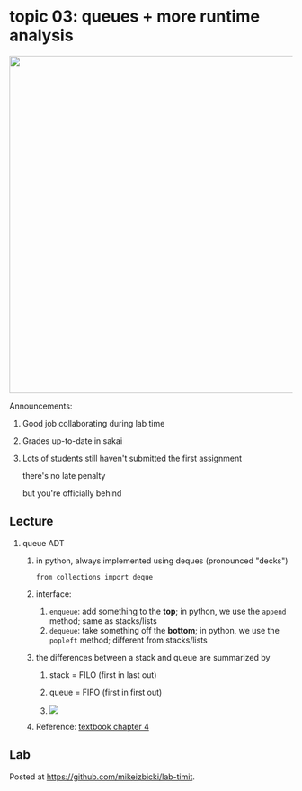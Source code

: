 # topic 03: queues + more runtime analysis

<center>
<img width=600px src=tests.png />
</center>

Announcements:

1. Good job collaborating during lab time
1. Grades up-to-date in sakai
1. Lots of students still haven't submitted the first assignment 

    there's no late penalty
    
    but you're officially behind

## Lecture

1. queue ADT
    1. in python, always implemented using deques (pronounced "decks")
       ```
       from collections import deque
       ```
    1. interface:
        1. `enqueue`: add something to the **top**; in python, we use the `append` method; same as stacks/lists
        1. `dequeue`: take something off the **bottom**; in python, we use the `popleft` method; different from stacks/lists
    1. the differences between a stack and queue are summarized by
    
        1. stack = FILO (first in last out)

        1. queue = FIFO (first in first out)

        1. <a href=https://gohighbrow.com/stacks-and-queues/><img src=stack-v-queue.png /></a>

    1. Reference: [textbook chapter 4](https://runestone.academy/runestone/books/published/pythonds/BasicDS/toctree.html)

<!--
1. more runtime analysis
    1. <https://wiki.python.org/moin/TimeComplexity>
    1. <img src=math.webp />
-->

## Lab

Posted at <https://github.com/mikeizbicki/lab-timit>.
<!--
1. Check your answers for page 9 of the `big-o.pdf` notes.
   (There is nothing to submit for this problem, it is only for your own reference.)
    1. `1 = O(n)`
    1. `3n log(n) = O(n^2)`
    1. `1 = Omega(1/n)`
    1. `log_2 n = Theta(log_3 n)`
    1. `log n = Omega(1/log n)`
    1. `5x10^30 = O(log n)`
    1. `log n = Theta(log n^2)`
    1. `2^n = O(3^n)`
    1. `1/n = O(sqrt(1/n))`
    1. `log n = O( (log n)^2 )`

1.   Complete the following table, where each entry is the runtime of the corresponding function when the input `container` is of the corresponding type.
   Write the runtimes in terms of `n=len(container)` using big-O notation.

   |                        |    `str`   |   `list`   |  `deque`   |
   | ---------------------- |    -----   |   ------   |  -------   |
   | `check_palindrome_1`   |4.15 ms/loop|4.09 ms/loop| 63 ms/loop |
   | `check_palindrome_2`   |3.13 ms/loop|3.28 ms/loop|2.88 ms/loop|

   **HINT:**
   The runtimes for indexing into a string are the same as those for indexing a list, which is O(1).
   The runtime for indexing into a deque is O(n).

   **HINT:**
   One of these entries should be asymptotically larger than the others.
-->
